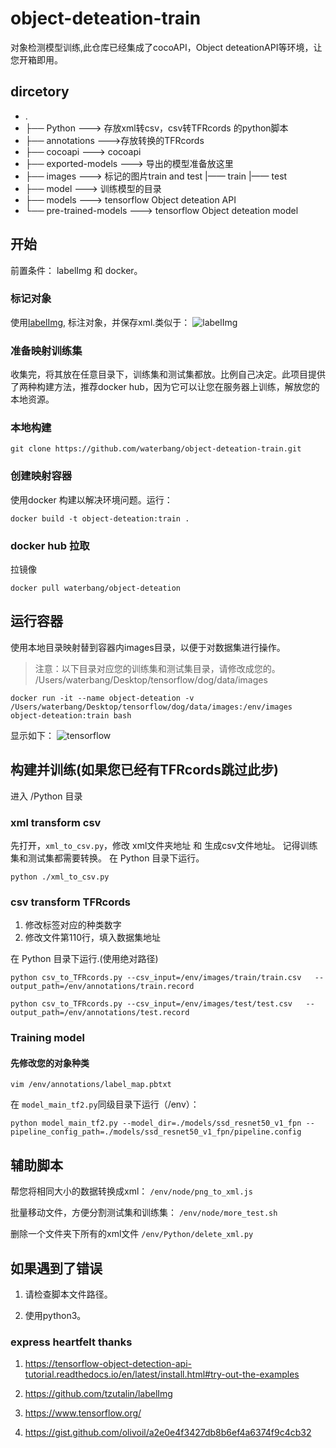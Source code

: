 # object-deteation-train
对象检测模型训练,此仓库已经集成了cocoAPI，Object deteationAPI等环境，让您开箱即用。

## dircetory
-   .
-   ├── Python ---> 存放xml转csv，csv转TFRcords 的python脚本
-   ├── annotations --->存放转换的TFRcords
-   ├── cocoapi ---> cocoapi
-   ├── exported-models ---> 导出的模型准备放这里
-   ├── images ---> 标记的图片train and test
        |—— train
        |—— test 
-   ├── model ---> 训练模型的目录
-   ├── models ---> tensorflow Object deteation API
-   └── pre-trained-models ---> tensorflow Object deteation model

## 开始

前置条件： labelImg 和 docker。


### 标记对象
使用[labelImg](https://github.com/tzutalin/labelImg), 标注对象，并保存xml.类似于：
![labelImg](https://xdtnyimg.waterbang.top/object-deteation.png)

### 准备映射训练集
收集完，将其放在任意目录下，训练集和测试集都放。比例自己决定。此项目提供了两种构建方法，推荐docker hub，因为它可以让您在服务器上训练，解放您的本地资源。
### 本地构建

```
git clone https://github.com/waterbang/object-deteation-train.git
```

### 创建映射容器
使用docker 构建以解决环境问题。运行：
```
docker build -t object-deteation:train .
```

### docker hub 拉取
拉镜像
```
docker pull waterbang/object-deteation
```

## 运行容器

使用本地目录映射替到容器内images目录，以便于对数据集进行操作。
>注意：以下目录对应您的训练集和测试集目录，请修改成您的。
>/Users/waterbang/Desktop/tensorflow/dog/data/images

```
docker run -it --name object-deteation -v /Users/waterbang/Desktop/tensorflow/dog/data/images:/env/images object-deteation:train bash
```
显示如下：
![tensorflow](https://xdtnyimg.waterbang.top/tensorflow-cmd.png)

## 构建并训练(如果您已经有TFRcords跳过此步)
进入 /Python 目录
### xml transform csv
先打开，`xml_to_csv.py`，修改 xml文件夹地址 和 生成csv文件地址。
记得训练集和测试集都需要转换。
在 Python 目录下运行。
``` shell
python ./xml_to_csv.py 
```

### csv transform TFRcords

1.  修改标签对应的种类数字
2.  修改文件第110行，填入数据集地址

在 Python 目录下运行.(使用绝对路径)

``` shell
python csv_to_TFRcords.py --csv_input=/env/images/train/train.csv   --output_path=/env/annotations/train.record

python csv_to_TFRcords.py --csv_input=/env/images/test/test.csv   --output_path=/env/annotations/test.record
```

### Training model

#### 先修改您的对象种类
```
vim /env/annotations/label_map.pbtxt
```

在 `model_main_tf2.py`同级目录下运行（/env）：

```
python model_main_tf2.py --model_dir=./models/ssd_resnet50_v1_fpn --pipeline_config_path=./models/ssd_resnet50_v1_fpn/pipeline.config

```

## 辅助脚本
帮您将相同大小的数据转换成xml：
`/env/node/png_to_xml.js`

批量移动文件，方便分割测试集和训练集：
`/env/node/more_test.sh`

删除一个文件夹下所有的xml文件
`/env/Python/delete_xml.py`

## 如果遇到了错误
1.  请检查脚本文件路径。

3.  使用python3。


### express heartfelt thanks

1.  https://tensorflow-object-detection-api-tutorial.readthedocs.io/en/latest/install.html#try-out-the-examples

2.  https://github.com/tzutalin/labelImg

3.  https://www.tensorflow.org/

4.  https://gist.github.com/olivoil/a2e0e4f3427db8b6ef4a6374f9c4cb32